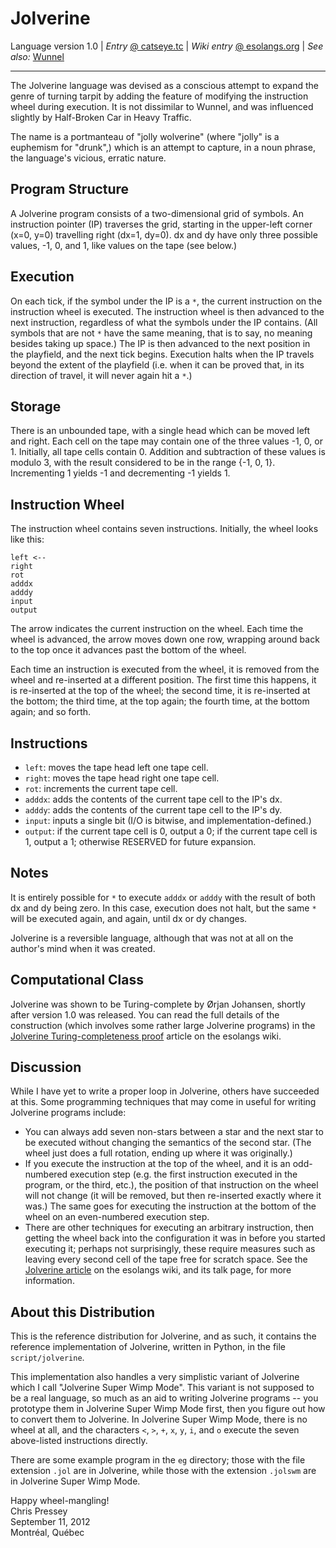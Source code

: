 Jolverine
=========

Language version 1.0
| _Entry_ [@ catseye.tc](https://catseye.tc/node/Jolverine)
| _Wiki entry_ [@ esolangs.org](https://esolangs.org/wiki/Jolverine)
| _See also:_ [Wunnel](https://github.com/catseye/Wunnel#readme)

- - - -

The Jolverine language was devised as a conscious attempt to expand the
genre of turning tarpit by adding the feature of modifying the instruction
wheel during execution.  It is not dissimilar to Wunnel, and was influenced
slightly by Half-Broken Car in Heavy Traffic.

The name is a portmanteau of "jolly wolverine" (where "jolly" is a euphemism
for "drunk",) which is an attempt to capture, in a noun phrase, the language's
vicious, erratic nature.

Program Structure
-----------------

A Jolverine program consists of a two-dimensional grid of symbols.  An
instruction pointer (IP) traverses the grid, starting in the upper-left
corner (x=0, y=0) travelling right (dx=1, dy=0).  dx and dy have only
three possible values, -1, 0, and 1, like values on the tape (see below.)

Execution
---------

On each tick, if the symbol under the IP is a `*`, the current instruction on
the instruction wheel is executed.  The instruction wheel is then advanced to
the next instruction, regardless of what the symbols under the IP contains.
(All symbols that are not `*` have the same meaning, that is to say, no
meaning besides taking up space.)  The IP is then advanced to the next
position in the playfield, and the next tick begins.  Execution halts when
the IP travels beyond the extent of the playfield (i.e. when it can be proved
that, in its direction of travel, it will never again hit a `*`.)

Storage
-------

There is an unbounded tape, with a single head which can be moved left
and right.  Each cell on the tape may contain one of the three values -1, 0,
or 1.  Initially, all tape cells contain 0.  Addition and subtraction of these
values is modulo 3, with the result considered to be in the range {-1, 0, 1}.
Incrementing 1 yields -1 and decrementing -1 yields 1.

Instruction Wheel
-----------------

The instruction wheel contains seven instructions.  Initially, the wheel looks
like this:

    left <--
    right
    rot
    adddx
    adddy
    input
    output

The arrow indicates the current instruction on the wheel.  Each time the
wheel is advanced, the arrow moves down one row, wrapping around back
to the top once it advances past the bottom of the wheel.

Each time an instruction is executed from the wheel, it is removed from the
wheel and re-inserted at a different position.  The first time this happens, it
is re-inserted at the top of the wheel; the second time, it is re-inserted at
the bottom; the third time, at the top again; the fourth time, at the bottom
again; and so forth.

Instructions
------------

*   `left`: moves the tape head left one tape cell.
*   `right`: moves the tape head right one tape cell.
*   `rot`: increments the current tape cell.
*   `adddx`: adds the contents of the current tape cell to the IP's dx.
*   `adddy`: adds the contents of the current tape cell to the IP's dy.
*   `input`: inputs a single bit (I/O is bitwise, and implementation-defined.)
*   `output`: if the current tape cell is 0, output a 0; if the current tape
    cell is 1, output a 1; otherwise RESERVED for future expansion.

Notes
-----

It is entirely possible for `*` to execute `adddx` or `adddy` with the result
of both dx and dy being zero.  In this case, execution does not halt, but
the same `*` will be executed again, and again, until dx or dy changes.

Jolverine is a reversible language, although that was not at all on the
author's mind when it was created.

Computational Class
-------------------

Jolverine was shown to be Turing-complete by Ørjan Johansen, shortly after
version 1.0 was released.  You can read the full details of the construction
(which involves some rather large Jolverine programs) in the
[Jolverine Turing-completeness proof][] article on the esolangs wiki.

[Jolverine Turing-completeness proof]: http://esolangs.org/wiki/Jolverine_Turing-completeness_proof

Discussion
----------

While I have yet to write a proper loop in Jolverine, others have succeeded
at this.  Some programming techniques that may come in useful for writing
Jolverine programs include:

*   You can always add seven non-stars between a star and the next star to
    be executed without changing the semantics of the second star.  (The
    wheel just does a full rotation, ending up where it was originally.)
*   If you execute the instruction at the top of the wheel, and it is an
    odd-numbered execution step (e.g. the first instruction executed in
    the program, or the third, etc.), the position of that instruction on
    the wheel will not change (it will be removed, but then re-inserted
    exactly where it was.)  The same goes for executing the instruction at
    the bottom of the wheel on an even-numbered execution step.
*   There are other techniques for executing an arbitrary instruction,
    then getting the wheel back into the configuration it was in before
    you started executing it; perhaps not surprisingly, these require
    measures such as leaving every second cell of the tape free for
    scratch space.  See the [Jolverine article][] on the esolangs wiki, and
    its talk page, for more information.

[Jolverine article]: http://esolangs.org/wiki/Jolverine

About this Distribution
-----------------------

This is the reference distribution for Jolverine, and as such, it contains
the reference implementation of Jolverine, written in Python, in the file
`script/jolverine`.

This implementation also handles a very simplistic variant of Jolverine
which I call "Jolverine Super Wimp Mode".  This variant is not supposed to
be a real language, so much as an aid to writing Jolverine programs -- you
prototype them in Jolverine Super Wimp Mode first, then you figure out how to
convert them to Jolverine.  In Jolverine Super Wimp Mode, there is no
wheel at all, and the characters `<`, `>`, `+`, `x`, `y`, `i`, and `o`
execute the seven above-listed instructions directly.

There are some example program in the `eg` directory; those with the file
extension `.jol` are in Jolverine, while those with the extension `.jolswm`
are in Jolverine Super Wimp Mode.

Happy wheel-mangling!  
Chris Pressey  
September 11, 2012  
Montréal, Québec
